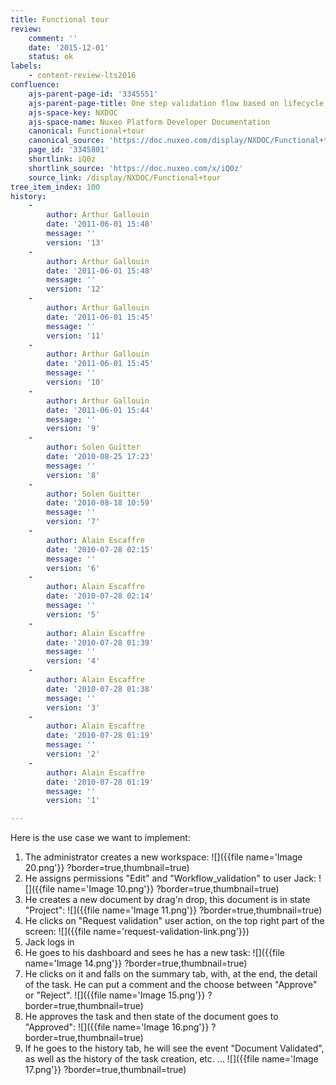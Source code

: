 ```yaml
---
title: Functional tour
review:
    comment: ''
    date: '2015-12-01'
    status: ok
labels:
    - content-review-lts2016
confluence:
    ajs-parent-page-id: '3345551'
    ajs-parent-page-title: One step validation flow based on lifecycle only
    ajs-space-key: NXDOC
    ajs-space-name: Nuxeo Platform Developer Documentation
    canonical: Functional+tour
    canonical_source: 'https://doc.nuxeo.com/display/NXDOC/Functional+tour'
    page_id: '3345801'
    shortlink: iQ0z
    shortlink_source: 'https://doc.nuxeo.com/x/iQ0z'
    source_link: /display/NXDOC/Functional+tour
tree_item_index: 100
history:
    -
        author: Arthur Gallouin
        date: '2011-06-01 15:48'
        message: ''
        version: '13'
    -
        author: Arthur Gallouin
        date: '2011-06-01 15:48'
        message: ''
        version: '12'
    -
        author: Arthur Gallouin
        date: '2011-06-01 15:45'
        message: ''
        version: '11'
    -
        author: Arthur Gallouin
        date: '2011-06-01 15:45'
        message: ''
        version: '10'
    -
        author: Arthur Gallouin
        date: '2011-06-01 15:44'
        message: ''
        version: '9'
    -
        author: Solen Guitter
        date: '2010-08-25 17:23'
        message: ''
        version: '8'
    -
        author: Solen Guitter
        date: '2010-08-18 10:59'
        message: ''
        version: '7'
    -
        author: Alain Escaffre
        date: '2010-07-28 02:15'
        message: ''
        version: '6'
    -
        author: Alain Escaffre
        date: '2010-07-28 02:14'
        message: ''
        version: '5'
    -
        author: Alain Escaffre
        date: '2010-07-28 01:39'
        message: ''
        version: '4'
    -
        author: Alain Escaffre
        date: '2010-07-28 01:38'
        message: ''
        version: '3'
    -
        author: Alain Escaffre
        date: '2010-07-28 01:19'
        message: ''
        version: '2'
    -
        author: Alain Escaffre
        date: '2010-07-28 01:19'
        message: ''
        version: '1'

---
```

Here is the use case we want to implement:

1.  The administrator creates a new workspace:
    ![]({{file name='Image 20.png'}} ?border=true,thumbnail=true)
2.  He assigns permissions "Edit" and "Workflow_validation" to user Jack:
    ![]({{file name='Image 10.png'}} ?border=true,thumbnail=true)
3.  He creates a new document by drag'n drop, this document is in state "Project":
    ![]({{file name='Image 11.png'}} ?border=true,thumbnail=true)
4.  He clicks on "Request validation" user action, on the top right part of the screen:
    ![]({{file name='request-validation-link.png'}})
5.  Jack logs in
6.  He goes to his dashboard and sees he has a new task:
    ![]({{file name='Image 14.png'}} ?border=true,thumbnail=true)
7.  He clicks on it and falls on the summary tab, with, at the end, the detail of the task. He can put a comment and the choose between "Approve" or "Reject".
    ![]({{file name='Image 15.png'}} ?border=true,thumbnail=true)
8.  He approves the task and then state of the document goes to "Approved":
    ![]({{file name='Image 16.png'}} ?border=true,thumbnail=true)
9.  If he goes to the history tab, he will see the event "Document Validated", as well as the history of the task creation, etc. ...
    ![]({{file name='Image 17.png'}} ?border=true,thumbnail=true)
